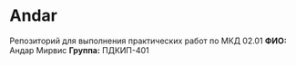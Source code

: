 # Andar
Репозиторий для выполнения практических работ по МКД 02.01
**ФИО:** Андар Мирвис
**Группа:** ПДКИП-401

